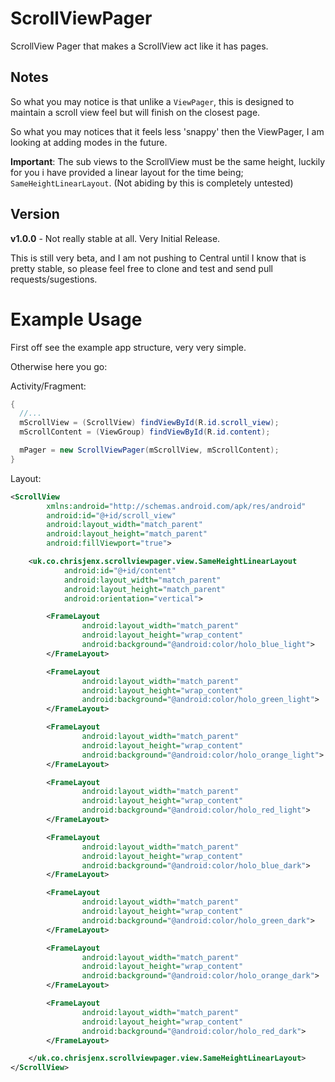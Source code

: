 ScrollViewPager
===============

ScrollView Pager that makes a ScrollView act like it has pages.

Notes
-----

So what you may notice is that unlike a `ViewPager`, this is designed to maintain a scroll view feel but will finish on the closest page.

So what you may notices that it feels less 'snappy' then the ViewPager, I am looking at adding modes in the future.

**Important**: The sub views to the ScrollView must be the same height, luckily for you i have provided a linear layout for the time being; `SameHeightLinearLayout`.
(Not abiding by this is completely untested)

Version
-------

**v1.0.0** - Not really stable at all. Very Initial Release.

This is still very beta, and I am not pushing to Central until I know that is pretty stable, so please feel free to clone and test and send pull requests/sugestions.

Example Usage
=============

First off see the example app structure, very very simple.

Otherwise here you go:

Activity/Fragment:

```java
{
  //...
  mScrollView = (ScrollView) findViewById(R.id.scroll_view);
  mScrollContent = (ViewGroup) findViewById(R.id.content);

  mPager = new ScrollViewPager(mScrollView, mScrollContent);
}
```

Layout:

```xml
<ScrollView
        xmlns:android="http://schemas.android.com/apk/res/android"
        android:id="@+id/scroll_view"
        android:layout_width="match_parent"
        android:layout_height="match_parent"
        android:fillViewport="true">

    <uk.co.chrisjenx.scrollviewpager.view.SameHeightLinearLayout
            android:id="@+id/content"
            android:layout_width="match_parent"
            android:layout_height="match_parent"
            android:orientation="vertical">

        <FrameLayout
                android:layout_width="match_parent"
                android:layout_height="wrap_content"
                android:background="@android:color/holo_blue_light">
        </FrameLayout>

        <FrameLayout
                android:layout_width="match_parent"
                android:layout_height="wrap_content"
                android:background="@android:color/holo_green_light">
        </FrameLayout>

        <FrameLayout
                android:layout_width="match_parent"
                android:layout_height="wrap_content"
                android:background="@android:color/holo_orange_light">
        </FrameLayout>

        <FrameLayout
                android:layout_width="match_parent"
                android:layout_height="wrap_content"
                android:background="@android:color/holo_red_light">
        </FrameLayout>

        <FrameLayout
                android:layout_width="match_parent"
                android:layout_height="wrap_content"
                android:background="@android:color/holo_blue_dark">
        </FrameLayout>

        <FrameLayout
                android:layout_width="match_parent"
                android:layout_height="wrap_content"
                android:background="@android:color/holo_green_dark">
        </FrameLayout>

        <FrameLayout
                android:layout_width="match_parent"
                android:layout_height="wrap_content"
                android:background="@android:color/holo_orange_dark">
        </FrameLayout>

        <FrameLayout
                android:layout_width="match_parent"
                android:layout_height="wrap_content"
                android:background="@android:color/holo_red_dark">
        </FrameLayout>

    </uk.co.chrisjenx.scrollviewpager.view.SameHeightLinearLayout>
</ScrollView>
```